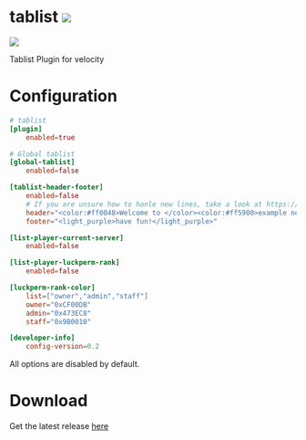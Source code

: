 # tablist <a href="https://discord.gg/KfmcRzv6Gh"><img src="https://img.shields.io/discord/840618521611337759?color=pink&label=Discord&logo=discord&logoColor=pink&style=for-the-badge"></a>

<a href="https://bstats.org/plugin/velocity/send/11443"><img src="https://img.shields.io/bstats/servers/11443?color=green&style=for-the-badge"></a>

Tablist Plugin for velocity
# Configuration
```toml
# tablist
[plugin]
    enabled=true

# Global tablist
[global-tablist]
    enabled=false

[tablist-header-footer]
    enabled=false
    # If you are unsure how to hanle new lines, take a look at https://toml.io/en/ or just use \n
    header="<color:#ff0048>Welcome to </color><color:#ff5900>example network!</color>"
    footer="<light_purple>have fun!</light_purple>"

[list-player-current-server]
    enabled=false

[list-player-luckperm-rank]
    enabled=false

[luckperm-rank-color]
    list=["owner","admin","staff"]
    owner="0xCF00DB"
    admin="0x473EC8"
    staff="0x9B0010"

[developer-info]
    config-version=0.2
```
All options are disabled by default.

# Download
Get the latest release <a href="https://github.com/OskarsMC-Plugins/tablist/releases">here</a>